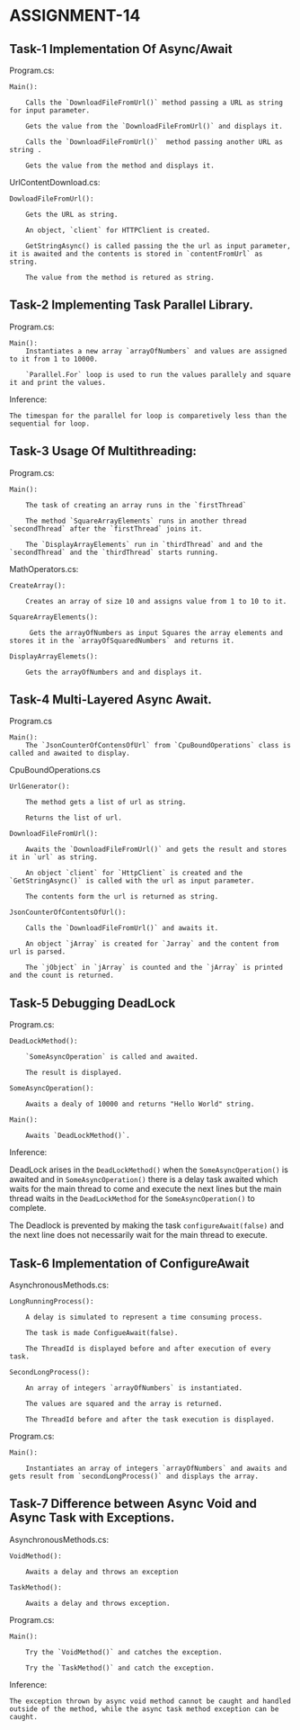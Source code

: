 # ASSIGNMENT-14 
## Task-1 Implementation Of Async/Await
Program.cs:
    
    Main():

        Calls the `DownloadFileFromUrl()` method passing a URL as string for input parameter.

        Gets the value from the `DownloadFileFromUrl()` and displays it.

        Calls the `DownloadFileFromUrl()`  method passing another URL as string .

        Gets the value from the method and displays it.

UrlContentDownload.cs:

    DowloadFileFromUrl():

        Gets the URL as string.

        An object, `client` for HTTPClient is created.

        GetStringAsync() is called passing the the url as input parameter, it is awaited and the contents is stored in `contentFromUrl` as string.

        The value from the method is retured as string.

## Task-2 Implementing Task Parallel Library.
Program.cs:

    Main():
        Instantiates a new array `arrayOfNumbers` and values are assigned to it from 1 to 10000.

        `Parallel.For` loop is used to run the values parallely and square it and print the values.

Inference:
    
    The timespan for the parallel for loop is comparetively less than the sequential for loop.
    

## Task-3 Usage Of Multithreading:

Program.cs:

    Main():

        The task of creating an array runs in the `firstThread`

        The method `SquareArrayElements` runs in another thread `secondThread` after the `firstThread` joins it.

        The `DisplayArrayElements` run in `thirdThread` and and the `secondThread` and the `thirdThread` starts running.

MathOperators.cs:

    CreateArray():

        Creates an array of size 10 and assigns value from 1 to 10 to it.

    SquareArrayElements():

         Gets the arrayOfNumbers as input Squares the array elements and stores it in the `arrayOfSquaredNumbers` and returns it.

    DisplayArrayElemets():

        Gets the arrayOfNumbers and and displays it.


## Task-4 Multi-Layered Async Await.
Program.cs

    Main():
        The `JsonCounterOfContensOfUrl` from `CpuBoundOperations` class is called and awaited to display.

CpuBoundOperations.cs

    UrlGenerator():

        The method gets a list of url as string.

        Returns the list of url.

    DownloadFileFromUrl():

        Awaits the `DownloadFileFromUrl()` and gets the result and stores it in `url` as string.

        An object `client` for `HttpClient` is created and the `GetStringAsync()` is called with the url as input parameter.

        The contents form the url is returned as string.

    JsonCounterOfContentsOfUrl():

        Calls the `DownloadFileFromUrl()` and awaits it.

        An object `jArray` is created for `Jarray` and the content from url is parsed.

        The `jObject` in `jArray` is counted and the `jArray` is printed and the count is returned.

## Task-5 Debugging DeadLock
Program.cs:

    DeadLockMethod():

        `SomeAsyncOperation` is called and awaited.

        The result is displayed.

    SomeAsyncOperation():

        Awaits a dealy of 10000 and returns "Hello World" string.

    Main():

        Awaits `DeadLockMethod()`.

Inference:

DeadLock arises in the `DeadLockMethod()`  when the `SomeAsyncOperation()` is awaited and in `SomeAsyncOperation()` there is a delay task awaited which waits for the main thread to come and execute the next lines but the main thread waits in the `DeadLockMethod` for the `SomeAsyncOperation()` to complete. 

The Deadlock is prevented by making the task `configureAwait(false)` and the next line does not necessarily wait for the main thread to execute.

## Task-6 Implementation of ConfigureAwait
AsynchronousMethods.cs:

    LongRunningProcess():

        A delay is simulated to represent a time consuming process.

        The task is made ConfigueAwait(false).

        The ThreadId is displayed before and after execution of every task.

    SecondLongProcess():

        An array of integers `arrayOfNumbers` is instantiated.

        The values are squared and the array is returned.

        The ThreadId before and after the task execution is displayed.
 
Program.cs:

    Main():

        Instantiates an array of integers `arrayOfNumbers` and awaits and gets result from `secondLongProcess()` and displays the array.


## Task-7 Difference between Async Void and Async Task with Exceptions.
AsynchronousMethods.cs:

    VoidMethod():

        Awaits a delay and throws an exception

    TaskMethod():

        Awaits a delay and throws exception.

Program.cs:

    Main():

        Try the `VoidMethod()` and catches the exception.

        Try the `TaskMethod()` and catch the exception.

Inference:

    The exception thrown by async void method cannot be caught and handled outside of the method, while the async task method exception can be caught.
